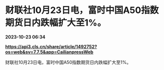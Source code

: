 # 财联社10月23日电，富时中国A50指数期货日内跌幅扩大至1%。

**2023-10-23 06:34**

**https://api3.cls.cn/share/article/1492752?os=web&sv=7.7.5&app=CailianpressWeb**

财联社10月23日电，富时中国A50指数期货日内跌幅扩大至1%。
